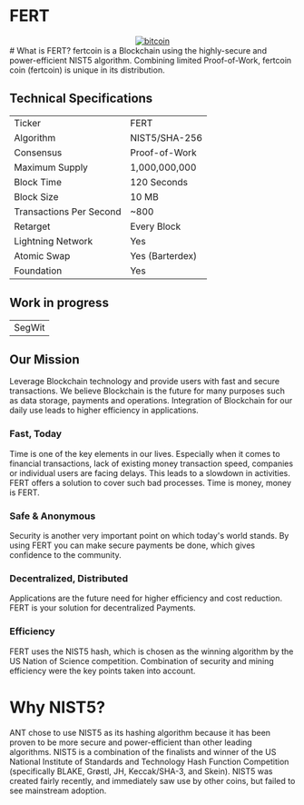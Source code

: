 # FERT
<center>
 <a href='https://postimages.org/' target='_blank'><img src='https://i.postimg.cc/6QXk096w/bitcoin.png' border='0' alt='bitcoin'/></a>
</center>
# What is FERT?
fertcoin is a Blockchain using the highly-secure and power-efficient NIST5 algorithm. Combining limited Proof-of-Work, fertcoin coin (fertcoin) is unique in its distribution. 

<a name="specifications"></a>
## Technical Specifications
<table>
<tr> <td>Ticker</td><td>FERT</td></tr>
<tr> <td>Algorithm</td><td>NIST5/SHA-256</td></tr>
<tr> <td>Consensus</td><td>Proof-of-Work</td></tr>
<tr> <td>Maximum Supply</td><td>1,000,000,000 </td></tr>
<tr> <td>Block Time</td><td>120 Seconds</td></tr>
<tr> <td>Block Size</td><td>10 MB</td></tr>
<tr> <td>Transactions Per Second</td><td>~800</td></tr>
<tr> <td>Retarget</td><td>Every Block</td></tr>
<tr> <td>Lightning Network</td><td>Yes</td></tr>
<tr> <td>Atomic Swap</td><td>Yes (Barterdex)</td></tr>
<tr> <td>Foundation</td><td>Yes</td></tr>
</table>

## Work in progress
<table>
<tr> <td>SegWit</td></tr>
</table>




## Our Mission
Leverage Blockchain technology and provide users with fast and secure transactions.
We believe Blockchain is the future for many purposes such as data storage, payments and operations. Integration of Blockchain for our daily use leads to higher efficiency in applications.

### Fast, Today
Time is one of the key elements in our lives. Especially when it comes to financial transactions, lack of existing money transaction speed, companies or individual users are facing delays. This leads to a slowdown in activities. FERT offers a solution to cover such bad processes. Time is money, money is FERT.

### Safe & Anonymous
Security is another very important point on which today's world stands. By using FERT you can make secure payments be done, which gives confidence to the community.

### Decentralized, Distributed
Applications are the future need for higher efficiency and cost reduction. FERT is your solution for decentralized Payments.

### Efficiency
FERT uses the NIST5 hash, which is chosen as the winning algorithm by the US Nation of Science competition. Combination of security and mining efficiency were the key points taken into account.


# Why NIST5?
ANT chose to use NIST5 as its hashing algorithm because it has been proven to be more secure and power-efficient than other leading algorithms. NIST5 is a combination of the finalists and winner of the US National Institute of Standards and Technology Hash Function Competition (specifically BLAKE, Grøstl, JH, Keccak/SHA-3, and Skein). NIST5 was created fairly recently, and immediately saw use by other coins, but failed to see mainstream adoption.

